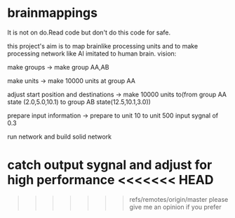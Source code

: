 # brainmappings
It is not on do.Read code but don't do this code for safe.

this project's aim is to map brainlike processing units and to make processing network like AI imitated to human brain.
vision:

 make groups -> make group AA,AB

 make units -> make 10000 units at group AA

 adjust start position and destinations -> make 10000 units to(from group AA state (2.0,5.0,10.1) to group AB state(12.5,10.1,3.0))

 prepare input information -> prepare to unit 10 to unit 500 input sygnal of 0.3

 run network and build solid network

 catch output sygnal and adjust for high performance
<<<<<<< HEAD
=======

>>>>>>> refs/remotes/origin/master
please give me an opinion if you prefer
